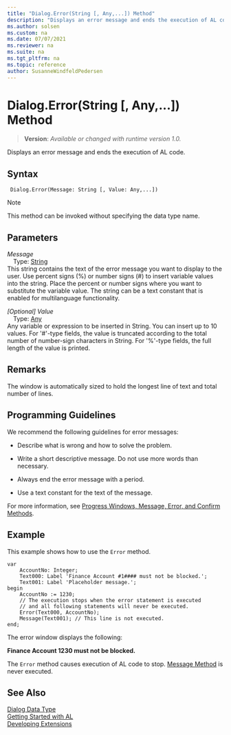 ```yaml
---
title: "Dialog.Error(String [, Any,...]) Method"
description: "Displays an error message and ends the execution of AL code."
ms.author: solsen
ms.custom: na
ms.date: 07/07/2021
ms.reviewer: na
ms.suite: na
ms.tgt_pltfrm: na
ms.topic: reference
author: SusanneWindfeldPedersen
---
```

[//]: # (START>DO_NOT_EDIT)
[//]: # (IMPORTANT:Do not edit any of the content between here and the END>DO_NOT_EDIT.)
[//]: # (Any modifications should be made in the .xml files in the ModernDev repo.)
# Dialog.Error(String [, Any,...]) Method
> **Version**: _Available or changed with runtime version 1.0._

Displays an error message and ends the execution of AL code.


## Syntax
```AL
 Dialog.Error(Message: String [, Value: Any,...])
```
> [!NOTE]
> This method can be invoked without specifying the data type name.
## Parameters
*Message*  
&emsp;Type: [String](/dynamics365/business-central/dev-itpro/developer/methods-auto/text/text-data-type)  
This string contains the text of the error message you want to display to the user. Use percent signs (%) or number signs (#) to insert variable values into the string. Place the percent or number signs where you want to substitute the variable value. The string can be a text constant that is enabled for multilanguage functionality.
        
*[Optional] Value*  
&emsp;Type: [Any](../any/any-data-type.md)  
Any variable or expression to be inserted in String. You can insert up to 10 values. For '#'-type fields, the value is truncated according to the total number of number-sign characters in String. For '%'-type fields, the full length of the value is printed.
          



[//]: # (IMPORTANT: END>DO_NOT_EDIT)
## Remarks  

The window is automatically sized to hold the longest line of text and total number of lines.  

## Programming Guidelines  

We recommend the following guidelines for error messages:  

- Describe what is wrong and how to solve the problem.  

- Write a short descriptive message. Do not use more words than necessary.  

- Always end the error message with a period.  

- Use a text constant for the text of the message.  

For more information, see [Progress Windows, Message, Error, and Confirm Methods](../../devenv-progress-windows-message-error-and-confirm-methods.md).  

## Example  

This example shows how to use the `Error` method. 
 
```al
var
    AccountNo: Integer;
    Text000: Label 'Finance Account #1#### must not be blocked.';
    Text001: Label 'Placeholder message.';   
begin 
    AccountNo := 1230;  
    // The execution stops when the error statement is executed  
    // and all following statements will never be executed.  
    Error(Text000, AccountNo);  
    Message(Text001); // This line is not executed.  
end;
```  

The error window displays the following:  

**Finance Account 1230  must not be blocked.**  

The `Error` method causes execution of AL code to stop. [Message Method](../../methods-auto/dialog/dialog-message-method.md) is never executed.  

## See Also
[Dialog Data Type](dialog-data-type.md)  
[Getting Started with AL](../../devenv-get-started.md)  
[Developing Extensions](../../devenv-dev-overview.md)